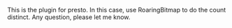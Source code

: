 This is the plugin for presto.
In this case, use RoaringBitmap to do the count distinct.
Any question, please let me know.
